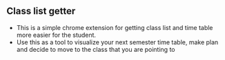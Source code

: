 ## Class list getter

- This is a simple chrome extension for getting class list and time table more easier for the student.
- Use this as a tool to visualize your next semester time table, make plan and decide to move to the class that you are pointing to
